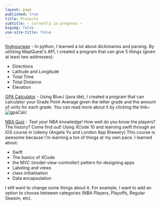 ```yaml
---
layout: page
published: true
title: Projects
subtitle: ~ currently in progress ~
bigimg: false
use-site-title: false
---
```

[findyourway](https://github.com/sssandan/findyourway) - In python, I learned a lot about dictionaries and parsing. By utilizing MapQuest's API, I created a program that can give 5 things (given at least two addresses):
- Directions
- Latitude and Longitude
- Total Time
- Total Distance
- Elevation 

[GPA Calculator](https://github.com/sssandan/GPA-Calculator) - Using BlueJ (java ide), I created a program that can calculator your Grade Point Average given the letter grade and the amount of units for each grade. You can read more about it by clicking the link~
![gpaCalc](https://i.ibb.co/L9Sj5kG/screenshot-Of-GPACalc.png)

[NBA Quiz](https://github.com/sssandan/NBA-Quiz) - Test your NBA knowledge! How well do you know the players? The history? Come find out! Using XCode 10 and learning swift through an iOS course in Udemy (Angela Yu and London App Brewery) This course is awesome because I'm learning a ton of things at my own pace. I learned about:
- Swift 
- The basics of XCode
- the MVC (model-view-controller) pattern for designing apps
- Labeling and views
- class initialisation
- Data encapsulation

I still want to change some things about it. For example, I want to add an option to choose between categories (NBA Players, Playoffs, Regular Season, etc). 
